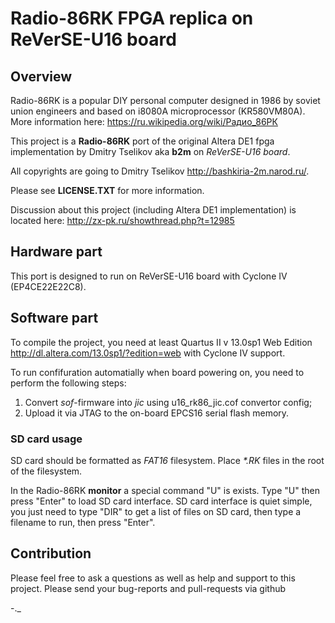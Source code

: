 # Radio-86RK FPGA replica on ReVerSE-U16 board

## Overview

Radio-86RK is a popular DIY personal computer designed in 1986 by soviet union engineers and based on i8080A microprocessor (KR580VM80A). More information here: <https://ru.wikipedia.org/wiki/Радио_86РК> 

This project is a **Radio-86RK** port of the original Altera DE1 fpga implementation by Dmitry Tselikov aka **b2m** on *ReVerSE-U16 board*.

All copyrights are going to Dmitry Tselikov <http://bashkiria-2m.narod.ru/>. 

Please see **LICENSE.TXT** for more information.

Discussion about this project (including Altera DE1 implementation) is located here: <http://zx-pk.ru/showthread.php?t=12985>

## Hardware part

This port is designed to run on ReVerSE-U16 board with Cyclone IV (EP4CE22E22C8).

## Software part

To compile the project, you need at least Quartus II v 13.0sp1 Web Edition <http://dl.altera.com/13.0sp1/?edition=web> with Cyclone IV support. 

To run confifuration automatially when board powering on, you need to perform the following steps:

1. Convert *sof*-firmware into *jic* using u16_rk86_jic.cof convertor config;
2. Upload it via JTAG to the on-board EPCS16 serial flash memory. 

### SD card usage

SD card should be formatted as _FAT16_ filesystem. Place _*.RK_ files in the root of the filesystem.

In the Radio-86RK **monitor** a special command "U" is exists. Type "U" then press "Enter" to load SD card interface. 
SD card interface is quiet simple, you just need to type "DIR" to get a list of files on SD card, then type a filename to run, then press "Enter". 

## Contribution

Please feel free to ask a questions as well as help and support to this project. Please send your bug-reports and pull-requests via github  

-._
